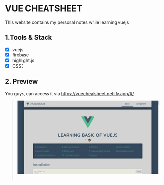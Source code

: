 # VUE CHEATSHEET
This website contains my personal notes while learning vuejs

## 1.Tools & Stack
- [x] vuejs
- [x] firebase
- [x] highlight.js
- [x] CSS3

## 2. Preview
You guys, can access it via <a href="https://vuecheatsheet.netlify.app/#/">https://vuecheatsheet.netlify.app/#/</a>

> <img src="asset/media/preview.png" width="860px" /><br><br>